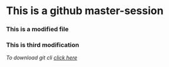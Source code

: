 # This is a github master-session

### This is a modified file
<h3>This is third modification</h3>

<em>To download git cli [click here](https://git-scm.com/download/win)</em>
